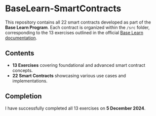 # BaseLearn-SmartContracts

This repository contains all 22 smart contracts developed as part of the **Base Learn Program**. Each contract is organized within the `/src` folder, corresponding to the 13 exercises outlined in the official [Base Learn documentation](https://docs.base.org/base-learn/docs/welcome/).

## Contents
- **13 Exercises** covering foundational and advanced smart contract concepts.
- **22 Smart Contracts** showcasing various use cases and implementations.

## Completion
I have successfully completed all 13 exercises on **5 December 2024**.
